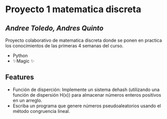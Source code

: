 # Proyecto 1 matematica discreta
## _Andree Toledo, Andres Quinto_

Proyecto colaborativo de matematica discreta donde se ponen en practica los conocimientos de las primeras 4 semanas del curso.

- Python
- ✨Magic ✨

## Features

- Función de disperción: Implemente  un  sistema  dehash (utilizando  una función  de  dispersión H(x))  para  almacenar números enteros positivos en un arreglo.
- Escriba un programa que genere números pseudoaleatorios usando el método congruencia lineal.
